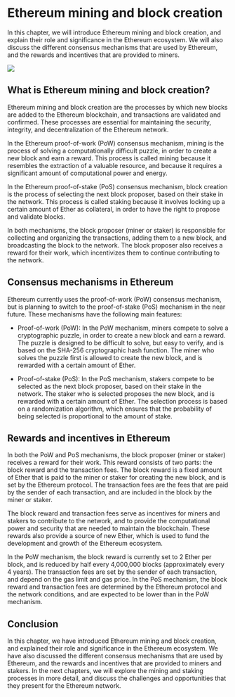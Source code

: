 # Ethereum mining and block creation

In this chapter, we will introduce Ethereum mining and block creation, and explain their role and significance in the Ethereum ecosystem. We will also discuss the different consensus mechanisms that are used by Ethereum, and the rewards and incentives that are provided to miners.

![](../images/DALL·E%202022-12-03%2022.20.19%20-%20A%20rubber%20duck%20holding%20a%20pickaxe%20and%20a%20block%20of%20gold.png)

## What is Ethereum mining and block creation?

Ethereum mining and block creation are the processes by which new blocks are added to the Ethereum blockchain, and transactions are validated and confirmed. These processes are essential for maintaining the security, integrity, and decentralization of the Ethereum network.

In the Ethereum proof-of-work (PoW) consensus mechanism, mining is the process of solving a computationally difficult puzzle, in order to create a new block and earn a reward. This process is called mining because it resembles the extraction of a valuable resource, and because it requires a significant amount of computational power and energy.

In the Ethereum proof-of-stake (PoS) consensus mechanism, block creation is the process of selecting the next block proposer, based on their stake in the network. This process is called staking because it involves locking up a certain amount of Ether as collateral, in order to have the right to propose and validate blocks.

In both mechanisms, the block proposer (miner or staker) is responsible for collecting and organizing the transactions, adding them to a new block, and broadcasting the block to the network. The block proposer also receives a reward for their work, which incentivizes them to continue contributing to the network.

## Consensus mechanisms in Ethereum

Ethereum currently uses the proof-of-work (PoW) consensus mechanism, but is planning to switch to the proof-of-stake (PoS) mechanism in the near future. These mechanisms have the following main features:

- Proof-of-work (PoW): In the PoW mechanism, miners compete to solve a cryptographic puzzle, in order to create a new block and earn a reward. The puzzle is designed to be difficult to solve, but easy to verify, and is based on the SHA-256 cryptographic hash function. The miner who solves the puzzle first is allowed to create the new block, and is rewarded with a certain amount of Ether.

- Proof-of-stake (PoS): In the PoS mechanism, stakers compete to be selected as the next block proposer, based on their stake in the network. The staker who is selected proposes the new block, and is rewarded with a certain amount of Ether. The selection process is based on a randomization algorithm, which ensures that the probability of being selected is proportional to the amount of stake.

## Rewards and incentives in Ethereum

In both the PoW and PoS mechanisms, the block proposer (miner or staker) receives a reward for their work. This reward consists of two parts: the block reward and the transaction fees. The block reward is a fixed amount of Ether that is paid to the miner or staker for creating the new block, and is set by the Ethereum protocol. The transaction fees are the fees that are paid by the sender of each transaction, and are included in the block by the miner or staker.

The block reward and transaction fees serve as incentives for miners and stakers to contribute to the network, and to provide the computational power and security that are needed to maintain the blockchain. These rewards also provide a source of new Ether, which is used to fund the development and growth of the Ethereum ecosystem.

In the PoW mechanism, the block reward is currently set to 2 Ether per block, and is reduced by half every 4,000,000 blocks (approximately every 4 years). The transaction fees are set by the sender of each transaction, and depend on the gas limit and gas price. In the PoS mechanism, the block reward and transaction fees are determined by the Ethereum protocol and the network conditions, and are expected to be lower than in the PoW mechanism.

## Conclusion

In this chapter, we have introduced Ethereum mining and block creation, and explained their role and significance in the Ethereum ecosystem. We have also discussed the different consensus mechanisms that are used by Ethereum, and the rewards and incentives that are provided to miners and stakers. In the next chapters, we will explore the mining and staking processes in more detail, and discuss the challenges and opportunities that they present for the Ethereum network.

